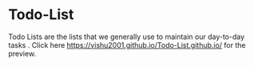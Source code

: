 # Todo-List
Todo Lists are the lists that we generally use to maintain our day-to-day tasks . 
Click here https://vishu2001.github.io/Todo-List.github.io/ for the preview.
